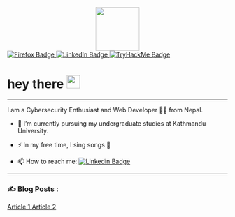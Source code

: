 <div id="header" align="center">
  <img src="https://media.giphy.com/media/gjrYDwbjnK8x36xZIO/giphy.gif" width="100"/>
</div>

<div id="badges">
<a href="http://hritikthapa.com.np/">
    <img src="https://img.shields.io/badge/Website-caeec2?logo=firefox&logoColor=black&style=for-the-badge" alt="Firefox Badge"/>
  </a>
  <a href="https://www.linkedin.com/in/hritik-thapa-b729071a7/">
    <img src="https://img.shields.io/badge/LinkedIn-0072b1?logo=linkedin&logoColor=white&style=for-the-badge" alt="LinkedIn Badge"/>
  </a>
  <a href="https://tryhackme.com/p/teezme">
   <img src="https://img.shields.io/badge/TryHackMe-151e3d?logo=tryhackme&logoColor=white&style=for-the-badge" alt="TryHackMe Badge"/>
  </a>
</div>
<h1>
  hey there
  <img src="https://media.giphy.com/media/hvRJCLFzcasrR4ia7z/giphy.gif" width="30px"/>
</h1>

---

I am a Cybersecurity Enthusiast and Web Developer :man_technologist: from Nepal.

- :telescope: I’m currently pursuing my undergraduate studies at Kathmandu University.

- :zap: In my free time, I sing songs :guitar: 

- :mailbox: How to reach me:   [![Linkedin Badge](https://img.shields.io/badge/-LinkedIn-blue?style=flat&logo=Linkedin&logoColor=white)](https://www.linkedin.com/in/hritik-thapa-b729071a7)

---

### :writing_hand: Blog Posts :

<a href="https://kucc.ku.edu.np/2020/12/time-to-fasten-our-seatbelts/">
Article 1
</a>

<a href="https://medium.com/@hritkmjth/kanban-the-details-4be1fec2e98a">
Article 2
</a>
